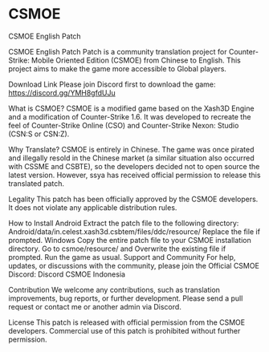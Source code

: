# CSMOE
CSMOE English Patch

CSMOE English Patch Patch is a community translation project for Counter-Strike: Mobile Oriented Edition (CSMOE) from Chinese to English. This project aims to make the game more accessible to Global players.

Download Link
Please join Discord first to download the game:
https://discord.gg/YMH8gfdUJu


What is CSMOE?
CSMOE is a modified game based on the Xash3D Engine and a modification of Counter-Strike 1.6. It was developed to recreate the feel of Counter-Strike Online (CSO) and Counter-Strike Nexon: Studio (CSN:S or CSN:Z).

Why Translate?
CSMOE is entirely in Chinese. The game was once pirated and illegally resold in the Chinese market (a similar situation also occurred with CSSME and CSBTE), so the developers decided not to open source the latest version. However, ssya has received official permission to release this translated patch.

Legality
This patch has been officially approved by the CSMOE developers.
It does not violate any applicable distribution rules.

How to Install
Android
Extract the patch file to the following directory:
Android/data/in.celest.xash3d.csbtem/files/ddc/resource/
Replace the file if prompted.
Windows
Copy the entire patch file to your CSMOE installation directory.
Go to csmoe/resource/ and Overwrite the existing file if prompted.
Run the game as usual.
Support and Community
For help, updates, or discussions with the community, please join the Official CSMOE Discord:
Discord CSMOE Indonesia

Contribution
We welcome any contributions, such as translation improvements, bug reports, or further development. Please send a pull request or contact me or another admin via Discord.

License
This patch is released with official permission from the CSMOE developers.
Commercial use of this patch is prohibited without further permission.
